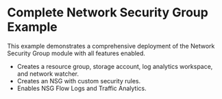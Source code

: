 # Complete Network Security Group Example

This example demonstrates a comprehensive deployment of the Network Security Group module with all features enabled.

- Creates a resource group, storage account, log analytics workspace, and network watcher.
- Creates an NSG with custom security rules.
- Enables NSG Flow Logs and Traffic Analytics.